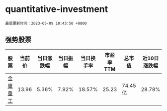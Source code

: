 # quantitative-investment

`最后更新时间：2023-05-09 10:43:50 +0800`

## 强势股票

|股票|当前价|当日涨跌幅|当日振幅|当日换手率|市盈率TTM|总市值|近10日涨跌幅|
|----|----|----|----|----|----|----|----|
|[金鹰重工](https://xueqiu.com/S/SZ301048)|13.96|5.36%|7.92%|18.57%|25.23|74.45亿|28.78%|
